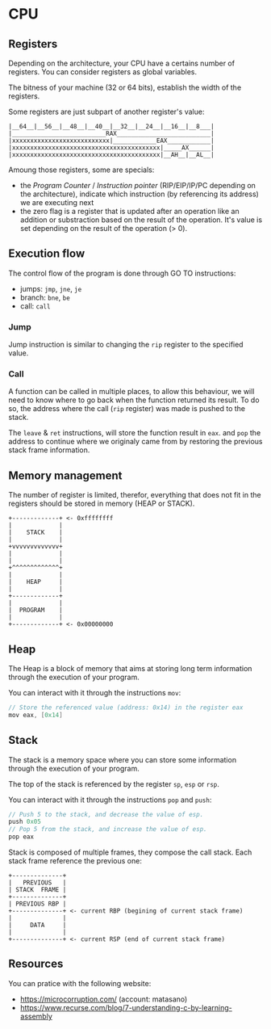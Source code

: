 # CPU

## Registers

Depending on the architecture, your CPU have a certains number of registers. You can consider registers as global variables.

The bitness of your machine (32 or 64 bits), establish the width of the registers.

Some registers are just subpart of another register's value:
```
|__64__|__56__|__48__|__40__|__32__|__24__|__16__|__8___|
|__________________________RAX__________________________|
|xxxxxxxxxxxxxxxxxxxxxxxxxxx|____________EAX____________|
|xxxxxxxxxxxxxxxxxxxxxxxxxxxxxxxxxxxxxxxxx|_____AX______|
|xxxxxxxxxxxxxxxxxxxxxxxxxxxxxxxxxxxxxxxxx|__AH__|__AL__|
```

Amoung those registers, some are specials:
* the *Program Counter* / *Instruction pointer* (RIP/EIP/IP/PC depending on the architecture), indicate which instruction (by referencing its address) we are executing next
* the zero flag is a register that is updated after an operation like an addition or substraction based on the result of the operation. It's value is set depending on the result of the operation (> 0).

## Execution flow

The control flow of the program is done through GO TO instructions:
* jumps: `jmp`, `jne`, `je`
* branch: `bne`, `be`
* call: `call`

### Jump

Jump instruction is similar to changing the `rip` register to the specified value.

### Call

A function can be called in multiple places, to allow this behaviour, we will need to know where to go back when the function returned its result. To do so, the address where the call (`rip` register) was made is pushed to the stack.

The `leave` & `ret` instructions, will store the function result in `eax`. and `pop` the address to continue where we originaly came from by restoring the previous stack frame information.

## Memory management

The number of register is limited, therefor, everything that does not fit in the registers should be stored in memory (HEAP or STACK).

```
+-------------+ <- 0xffffffff
|             |
|    STACK    |
|             |
+vvvvvvvvvvvvv+ 
|             |
|             |
+^^^^^^^^^^^^^+ 
|             |
|    HEAP     |
|             |
+-------------+ 
|             |
|  PROGRAM    |
|             |
+-------------+ <- 0x00000000
```

## Heap

The Heap is a block of memory that aims at storing long term information through the execution of your program.

You can interact with it through the instructions `mov`:

```c
// Store the referenced value (address: 0x14) in the register eax
mov eax, [0x14]
```

## Stack

The stack is a memory space where you can store some information through the execution of your program.

The top of the stack is referenced by the register `sp`, `esp` or `rsp`.

You can interact with it through the instructions `pop` and `push`:

```c
// Push 5 to the stack, and decrease the value of esp.
push 0x05
// Pop 5 from the stack, and increase the value of esp.
pop eax
```

Stack is composed of multiple frames, they compose the call stack. Each stack frame reference the previous one:
```
+--------------+
|   PREVIOUS   |
| STACK  FRAME |
+--------------+ 
| PREVIOUS RBP |
+--------------+ <- current RBP (begining of current stack frame)
|              |
|     DATA     |
|              |
+--------------+ <- current RSP (end of current stack frame)
```

## Resources

You can pratice with the following website:
* https://microcorruption.com/ (account: matasano)
* https://www.recurse.com/blog/7-understanding-c-by-learning-assembly